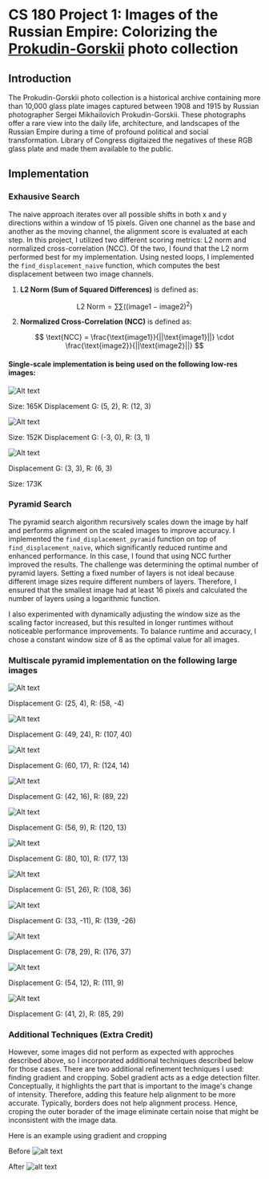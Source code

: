 <script type="text/x-mathjax-config">
  MathJax.Hub.Config({
    tex2jax: {inlineMath: [['$','$'], ['\\(','\\)']]}
  });
</script>
<script type="text/javascript" async
  src="https://cdn.mathjax.org/mathjax/latest/MathJax.js?config=TeX-MML-AM_CHTML">
</script>

# CS 180 Project 1: Images of the Russian Empire: Colorizing the [Prokudin-Gorskii](https://www.loc.gov/collections/prokudin-gorskii/) photo collection

## Introduction 

The Prokudin-Gorskii photo collection is a historical archive containing more than 10,000 glass plate images captured between 1908 and 1915 by Russian photographer Sergei Mikhailovich Prokudin-Gorskii. These photographs offer a rare view into the daily life, architecture, and landscapes of the Russian Empire during a time of profound political and social transformation. Library of Congress digitaized the negatives of these RGB glass plate and made them available to the public.


## Implementation

### Exhausive Search

The naive approach iterates over all possible shifts in both x and y directions within a window of 15 pixels. Given one channel as the base and another as the moving channel, the alignment score is evaluated at each step. In this project, I utilized two different scoring metrics: L2 norm and normalized cross-correlation (NCC). Of the two, I found that the L2 norm performed best for my implementation. Using nested loops, I implemented the `find_displacement_naive` function, which computes the best displacement between two image channels.

1. **L2 Norm (Sum of Squared Differences)** is defined as:

$$
   \text{L2 Norm} = \sum \sum \left( (\text{image1} - \text{image2})^2 \right)
$$

2. **Normalized Cross-Correlation (NCC)** is defined as:

$$
   \text{NCC} = \frac{\text{image1}}{||\text{image1}||} \cdot \frac{\text{image2}}{||\text{image2}||}
$$

#### Single-scale implementation is being used on the following low-res images:

![Alt text](media/cathedral.jpg)

Size: 165K
Displacement G: (5, 2), R: (12, 3)

![Alt text](media/monastery.jpg)

Size: 152K
Displacement G: (-3, 0), R: (3, 1)

![Alt text](media/tobolsk.jpg)

Displacement G: (3, 3), R: (6, 3)

Size: 173K

### Pyramid Search

The pyramid search algorithm recursively scales down the image by half and performs alignment on the scaled images to improve accuracy. I implemented the `find_displacement_pyramid` function on top of `find_displacement_naive`, which significantly reduced runtime and enhanced performance. In this case, I found that using NCC further improved the results. The challenge was determining the optimal number of pyramid layers. Setting a fixed number of layers is not ideal because different image sizes require different numbers of layers. Therefore, I ensured that the smallest image had at least 16 pixels and calculated the number of layers using a logarithmic function.

I also experimented with dynamically adjusting the window size as the scaling factor increased, but this resulted in longer runtimes without noticeable performance improvements. To balance runtime and accuracy, I chose a constant window size of 8 as the optimal value for all images. 


### Multiscale pyramid implementation on the following large images


![Alt text](media/church.jpg)

Displacement G: (25, 4), R: (58, -4)

![Alt text](media/emiry.jpg)

Displacement G: (49, 24), R: (107, 40)

![Alt text](media/harvesters.jpg)

Displacement G: (60, 17), R: (124, 14)

![Alt text](media/icon.jpg)

Displacement G: (42, 16), R: (89, 22)

![Alt text](media/lady.jpg)

Displacement G: (56, 9), R: (120, 13)

![Alt text](media/melons.jpg)

Displacement G: (80, 10), R: (177, 13)

![Alt text](media/onion_church.jpg)

Displacement G: (51, 26), R: (108, 36)

![Alt text](media/sculpture.jpg)

Displacement G: (33, -11), R: (139, -26)

![Alt text](media/self_portrait.jpg)

Displacement G: (78, 29), R: (176, 37)

![Alt text](media/three_generations.jpg)

Displacement G: (54, 12), R: (111, 9)


![Alt text](media/train.jpg)

Displacement G: (41, 2), R: (85, 29)




### Additional Techniques (Extra Credit)

However, some images did not perform as expected with approches described above, so I incorporated additional techniques described below for those cases. There are two additional refinement techniques I used: finding gradient and cropping. Sobel gradient acts as a edge detection filter. Conceptually, it highlights the part that is important to the image's change of intensity. Therefore, adding this feature help alignment to be more accurate. Typically, borders does not help alignment process. Hence, croping the outer borader of the image eliminate certain noise that might be inconsistent with the image data. 

Here is an example using gradient and cropping

Before 
![alt text](media/train2.jpg)

After
![alt text](media/train.jpg)